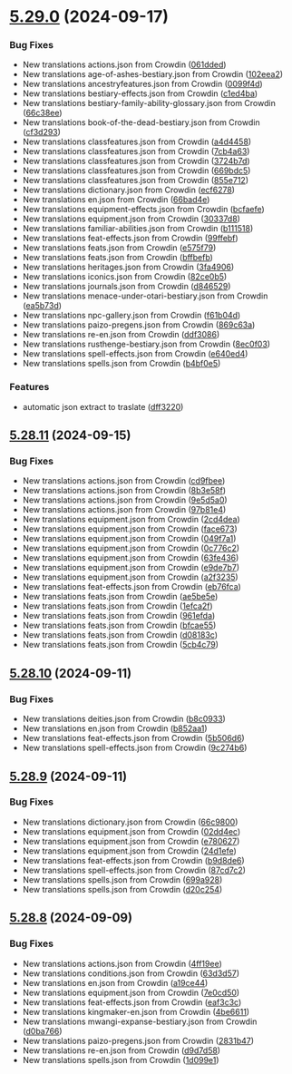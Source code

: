 # [5.29.0](https://github.com/allnnde/pf2e-esp-translation/compare/v5.28.11...v5.29.0) (2024-09-17)


### Bug Fixes

* New translations actions.json from Crowdin ([061dded](https://github.com/allnnde/pf2e-esp-translation/commit/061dded48a298243b0c11347706c2d647bd9356f))
* New translations age-of-ashes-bestiary.json from Crowdin ([102eea2](https://github.com/allnnde/pf2e-esp-translation/commit/102eea225bb48e9e808501794421af109a896f32))
* New translations ancestryfeatures.json from Crowdin ([0099f4d](https://github.com/allnnde/pf2e-esp-translation/commit/0099f4d51deff2c047e40b35d23994b5328c0bd0))
* New translations bestiary-effects.json from Crowdin ([c1ed4ba](https://github.com/allnnde/pf2e-esp-translation/commit/c1ed4bae19f89f4ec76c5793ee71e7e0fe435d94))
* New translations bestiary-family-ability-glossary.json from Crowdin ([66c38ee](https://github.com/allnnde/pf2e-esp-translation/commit/66c38ee85495fda54be36a2c7360fcb096e380ae))
* New translations book-of-the-dead-bestiary.json from Crowdin ([cf3d293](https://github.com/allnnde/pf2e-esp-translation/commit/cf3d293256b7ff2e1544bc483f168a53c0305133))
* New translations classfeatures.json from Crowdin ([a4d4458](https://github.com/allnnde/pf2e-esp-translation/commit/a4d4458add2527476d267e4474f3993563587adb))
* New translations classfeatures.json from Crowdin ([7cb4a63](https://github.com/allnnde/pf2e-esp-translation/commit/7cb4a63ce6cb0df803caafcdded3ea7aa3f2c764))
* New translations classfeatures.json from Crowdin ([3724b7d](https://github.com/allnnde/pf2e-esp-translation/commit/3724b7d840b029b8531c2454b3bfa47dddf58889))
* New translations classfeatures.json from Crowdin ([669bdc5](https://github.com/allnnde/pf2e-esp-translation/commit/669bdc5f4d94952b3e57ac382fef3222fb2225df))
* New translations classfeatures.json from Crowdin ([855e712](https://github.com/allnnde/pf2e-esp-translation/commit/855e7129243109b1bc267223153207bffe2b751e))
* New translations dictionary.json from Crowdin ([ecf6278](https://github.com/allnnde/pf2e-esp-translation/commit/ecf62780916555e3bf11c1e31d9a349558c9ae13))
* New translations en.json from Crowdin ([66bad4e](https://github.com/allnnde/pf2e-esp-translation/commit/66bad4e29845b0766b6e1697ed54db64848185ec))
* New translations equipment-effects.json from Crowdin ([bcfaefe](https://github.com/allnnde/pf2e-esp-translation/commit/bcfaefee07aefe5615be403b17ae7e502559323b))
* New translations equipment.json from Crowdin ([30337d8](https://github.com/allnnde/pf2e-esp-translation/commit/30337d8ebd02fe4ba9f65c1d09e95be1c471b363))
* New translations familiar-abilities.json from Crowdin ([b111518](https://github.com/allnnde/pf2e-esp-translation/commit/b1115181493a610e5ba8bc6dfb329b4e8caab806))
* New translations feat-effects.json from Crowdin ([99ffebf](https://github.com/allnnde/pf2e-esp-translation/commit/99ffebf32b2f60371746c599542d3120e4f726ab))
* New translations feats.json from Crowdin ([e575f79](https://github.com/allnnde/pf2e-esp-translation/commit/e575f79031b4f2d9b0a55d98d71c665a592ba595))
* New translations feats.json from Crowdin ([bffbefb](https://github.com/allnnde/pf2e-esp-translation/commit/bffbefba484a53108aba47601d279825754b7f3d))
* New translations heritages.json from Crowdin ([3fa4906](https://github.com/allnnde/pf2e-esp-translation/commit/3fa490628b5e6bd561a3989c824720921d6f8c5a))
* New translations iconics.json from Crowdin ([82ce0b5](https://github.com/allnnde/pf2e-esp-translation/commit/82ce0b559062363a8211698784a955bdbd3bb359))
* New translations journals.json from Crowdin ([d846529](https://github.com/allnnde/pf2e-esp-translation/commit/d846529de7a160677ab3cbee2f33be52b4c36a95))
* New translations menace-under-otari-bestiary.json from Crowdin ([ea5b73d](https://github.com/allnnde/pf2e-esp-translation/commit/ea5b73d1f368383692017726dff7b88c92abba11))
* New translations npc-gallery.json from Crowdin ([f61b04d](https://github.com/allnnde/pf2e-esp-translation/commit/f61b04d2bdfa71a00743a0a4dfddf241f1ac5848))
* New translations paizo-pregens.json from Crowdin ([869c63a](https://github.com/allnnde/pf2e-esp-translation/commit/869c63a5bd6acfb3495ab999951bb436570d8da0))
* New translations re-en.json from Crowdin ([ddf3086](https://github.com/allnnde/pf2e-esp-translation/commit/ddf30864d4752a19be46e2fce44f5e240bc1bd61))
* New translations rusthenge-bestiary.json from Crowdin ([8ec0f03](https://github.com/allnnde/pf2e-esp-translation/commit/8ec0f030104e327b50eeb27e68e6f8ace99fd9a3))
* New translations spell-effects.json from Crowdin ([e640ed4](https://github.com/allnnde/pf2e-esp-translation/commit/e640ed4c62e576d37129afe58d12e8d0fa669789))
* New translations spells.json from Crowdin ([b4bf0e5](https://github.com/allnnde/pf2e-esp-translation/commit/b4bf0e54fffecc63324d8205f82b906201117ca3))


### Features

* automatic json extract to traslate ([dff3220](https://github.com/allnnde/pf2e-esp-translation/commit/dff3220d03dbd506a37de9764e39913d408203c6))



## [5.28.11](https://github.com/allnnde/pf2e-esp-translation/compare/v5.28.10...v5.28.11) (2024-09-15)


### Bug Fixes

* New translations actions.json from Crowdin ([cd9fbee](https://github.com/allnnde/pf2e-esp-translation/commit/cd9fbeef79c550c0c8fa994bba2ef7bf4d0b1e21))
* New translations actions.json from Crowdin ([8b3e58f](https://github.com/allnnde/pf2e-esp-translation/commit/8b3e58f1d04da1a3b3167660d73ac9b964d43c2d))
* New translations actions.json from Crowdin ([9e5d5a0](https://github.com/allnnde/pf2e-esp-translation/commit/9e5d5a02ca8d0bc4fff0c0fb9aca14025d47512a))
* New translations actions.json from Crowdin ([97b81e4](https://github.com/allnnde/pf2e-esp-translation/commit/97b81e43adcc4428a7770edd82f45581ad0cfabd))
* New translations equipment.json from Crowdin ([2cd4dea](https://github.com/allnnde/pf2e-esp-translation/commit/2cd4dea4e99f4e09fec44c27ae3e351e35e88708))
* New translations equipment.json from Crowdin ([face673](https://github.com/allnnde/pf2e-esp-translation/commit/face67314ba6b260e34c9ddce3e74622bc22f25e))
* New translations equipment.json from Crowdin ([049f7a1](https://github.com/allnnde/pf2e-esp-translation/commit/049f7a1bf9a38d343312d8f128329b36cbeb4dd0))
* New translations equipment.json from Crowdin ([0c776c2](https://github.com/allnnde/pf2e-esp-translation/commit/0c776c260d6d556b3c592402a0d1cfdec1a47aa3))
* New translations equipment.json from Crowdin ([63fe436](https://github.com/allnnde/pf2e-esp-translation/commit/63fe436881bee47509580823a391a49daf36d40c))
* New translations equipment.json from Crowdin ([e9de7b7](https://github.com/allnnde/pf2e-esp-translation/commit/e9de7b70264b70c9f2495fddb04f8f0021ea6066))
* New translations equipment.json from Crowdin ([a2f3235](https://github.com/allnnde/pf2e-esp-translation/commit/a2f3235b1c4062dbda145de8cf121cba9db18b67))
* New translations feat-effects.json from Crowdin ([eb76fca](https://github.com/allnnde/pf2e-esp-translation/commit/eb76fcab43b3cbc49253d637d7b55200777eaf1b))
* New translations feats.json from Crowdin ([ae5be5e](https://github.com/allnnde/pf2e-esp-translation/commit/ae5be5e60a5c19e9307c18e4f1fa5d0979b8ce9b))
* New translations feats.json from Crowdin ([1efca2f](https://github.com/allnnde/pf2e-esp-translation/commit/1efca2fe597e5a13a2fa3812aae27b5818c4f3b9))
* New translations feats.json from Crowdin ([961efda](https://github.com/allnnde/pf2e-esp-translation/commit/961efdaaca6c301698db8d27a6d1e1bb1a4b0c92))
* New translations feats.json from Crowdin ([bfcae55](https://github.com/allnnde/pf2e-esp-translation/commit/bfcae55acc387ace257d533ec445e444aed4cadf))
* New translations feats.json from Crowdin ([d08183c](https://github.com/allnnde/pf2e-esp-translation/commit/d08183c293eee0610e44ffe2b59ad913a62d016e))
* New translations feats.json from Crowdin ([5cb4c79](https://github.com/allnnde/pf2e-esp-translation/commit/5cb4c7921334ea61038f4222df8ae2f6a1578a14))



## [5.28.10](https://github.com/allnnde/pf2e-esp-translation/compare/v5.28.9...v5.28.10) (2024-09-11)


### Bug Fixes

* New translations deities.json from Crowdin ([b8c0933](https://github.com/allnnde/pf2e-esp-translation/commit/b8c093358a010c16d468d898d6d06f3d47002f92))
* New translations en.json from Crowdin ([b852aa1](https://github.com/allnnde/pf2e-esp-translation/commit/b852aa13b8bdc19ae5611102da7caffa1281be47))
* New translations feat-effects.json from Crowdin ([5b506d6](https://github.com/allnnde/pf2e-esp-translation/commit/5b506d6e1cce6d9f93648355ef60b2a51307d0b3))
* New translations spell-effects.json from Crowdin ([9c274b6](https://github.com/allnnde/pf2e-esp-translation/commit/9c274b66b773d0674fe9df0b21e744f98e56fa34))



## [5.28.9](https://github.com/allnnde/pf2e-esp-translation/compare/v5.28.8...v5.28.9) (2024-09-11)


### Bug Fixes

* New translations dictionary.json from Crowdin ([66c9800](https://github.com/allnnde/pf2e-esp-translation/commit/66c980035c6d26285314033b24401b47f6bf394d))
* New translations equipment.json from Crowdin ([02dd4ec](https://github.com/allnnde/pf2e-esp-translation/commit/02dd4ec4352b6437aa280c10cb4d4f067e176d55))
* New translations equipment.json from Crowdin ([e780627](https://github.com/allnnde/pf2e-esp-translation/commit/e780627b16081e5c842278ed4cab78bc68b66825))
* New translations equipment.json from Crowdin ([24d1efe](https://github.com/allnnde/pf2e-esp-translation/commit/24d1efe0f843ba06e27a5fa71cda618a32548e9f))
* New translations feat-effects.json from Crowdin ([b9d8de6](https://github.com/allnnde/pf2e-esp-translation/commit/b9d8de661f4600ed682f855f009eca64ee7151a3))
* New translations spell-effects.json from Crowdin ([87cd7c2](https://github.com/allnnde/pf2e-esp-translation/commit/87cd7c24285735c80b8f1d5e2abf51ef94dba2d3))
* New translations spells.json from Crowdin ([699a928](https://github.com/allnnde/pf2e-esp-translation/commit/699a928d49ce988ff1f314a516b35e0fe625c9bf))
* New translations spells.json from Crowdin ([d20c254](https://github.com/allnnde/pf2e-esp-translation/commit/d20c254304aececa3f32a6d62e88f85867f00506))



## [5.28.8](https://github.com/allnnde/pf2e-esp-translation/compare/v5.28.7...v5.28.8) (2024-09-09)


### Bug Fixes

* New translations actions.json from Crowdin ([4ff19ee](https://github.com/allnnde/pf2e-esp-translation/commit/4ff19eedab75c1454dd105ede4cfc749a4e87c18))
* New translations conditions.json from Crowdin ([63d3d57](https://github.com/allnnde/pf2e-esp-translation/commit/63d3d573e43c08fd9d0ac32b659dfc55bb1071ff))
* New translations en.json from Crowdin ([a19ce44](https://github.com/allnnde/pf2e-esp-translation/commit/a19ce446beb7eb03a5dc0ae788510e490f7904b1))
* New translations equipment.json from Crowdin ([7e0cd50](https://github.com/allnnde/pf2e-esp-translation/commit/7e0cd50f2200cbf06f6bd59ea3aac6d63cd9ee56))
* New translations feat-effects.json from Crowdin ([eaf3c3c](https://github.com/allnnde/pf2e-esp-translation/commit/eaf3c3c27c5c4fee599433ba1f2fae6d7f710d2c))
* New translations kingmaker-en.json from Crowdin ([4be6611](https://github.com/allnnde/pf2e-esp-translation/commit/4be6611617601dfe8d88976a47ab8e549744bcf5))
* New translations mwangi-expanse-bestiary.json from Crowdin ([d0ba766](https://github.com/allnnde/pf2e-esp-translation/commit/d0ba7660eac8391f6edaad3586d2dc710381d9fe))
* New translations paizo-pregens.json from Crowdin ([2831b47](https://github.com/allnnde/pf2e-esp-translation/commit/2831b479654ddd64c2532751a4d306437b917f49))
* New translations re-en.json from Crowdin ([d9d7d58](https://github.com/allnnde/pf2e-esp-translation/commit/d9d7d58b6269e14fb4b3d84b8d03b8c0f28312ff))
* New translations spells.json from Crowdin ([1d099e1](https://github.com/allnnde/pf2e-esp-translation/commit/1d099e1c02a17f2fa2e361370bf51e57d1764495))



